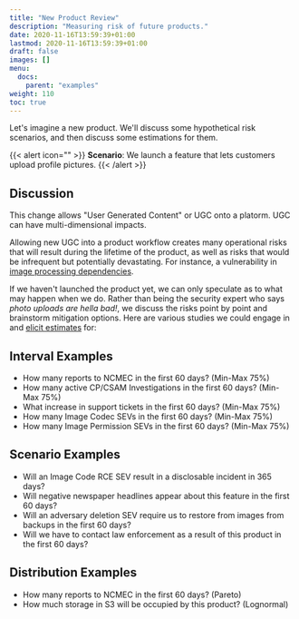 ```yaml
---
title: "New Product Review"
description: "Measuring risk of future products."
date: 2020-11-16T13:59:39+01:00
lastmod: 2020-11-16T13:59:39+01:00
draft: false
images: []
menu:
  docs:
    parent: "examples"
weight: 110
toc: true
---
```


Let's imagine a new product. We'll discuss some hypothetical risk scenarios, and then discuss some estimations for them.


{{< alert icon="" >}}
**Scenario**:
We launch a feature that lets customers upload profile pictures. 
{{< /alert >}}

## Discussion 
This change allows "User Generated Content" or UGC onto a platorm. UGC can have multi-dimensional impacts.

Allowing new UGC into a product workflow creates many operational risks that will result during the lifetime of the product, as well as risks that would be infrequent but potentially devastating. For instance, a vulnerability in [image processing dependencies](https://imagetragick.com/). 

If we haven't launched the product yet, we can only speculate as to what may happen when we do. Rather than being the security expert who says *photo uploads are hella bad!*, we discuss the risks point by point and brainstorm mitigation options. Here are various studies we could engage in and [elicit estimates](/risk-measurement/docs/estimation/expert-elicitation) for:

## Interval Examples

- How many reports to NCMEC in the first 60 days? (Min-Max 75%)
- How many active CP/CSAM Investigations in the first 60 days? (Min-Max 75%)
- What increase in support tickets in the first 60 days? (Min-Max 75%)
- How many Image Codec SEVs in the first 60 days? (Min-Max 75%)
- How many Image Permission SEVs in the first 60 days? (Min-Max 75%)

## Scenario Examples
- Will an Image Code RCE SEV result in a disclosable incident in 365 days?
- Will negative newspaper headlines appear about this feature in the first 60 days?
- Will an adversary deletion SEV require us to restore from images from backups in the first 60 days?
- Will we have to contact law enforcement as a result of this product in the first 60 days?

## Distribution Examples
- How many reports to NCMEC in the first 60 days? (Pareto)
- How much storage in S3 will be occupied by this product? (Lognormal)